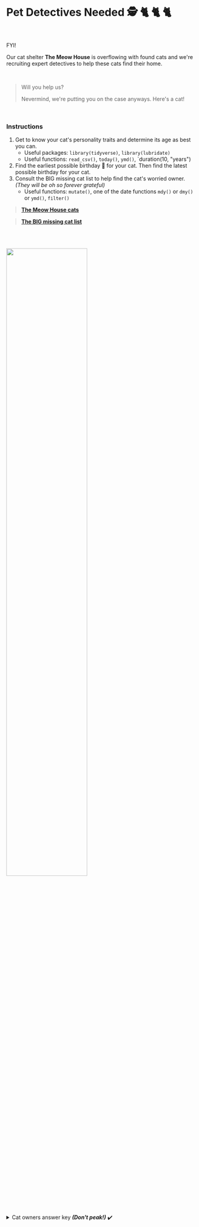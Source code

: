 # Pet Detectives Needed    :detective: :cat2: :cat2: :cat2:

<br>

FYI! 

Our cat shelter **The Meow House** is overflowing with found cats and we're recruiting expert detectives to help these cats find their home. 

<br>

>
> Will you help us? 
> 
> Nevermind, we're putting you on the case anyways. Here's a cat! 
>
 
<br>


### Instructions

1. Get to know your cat's personality traits and determine its age as best you can. 
    - Useful packages: `library(tidyverse)`, `library(lubridate)`
    - Useful functions: `read_csv()`, `today()`, `ymd()`, `duration(10, "years")
2. Find the earliest possible birthday 🍰 for your cat. Then find the latest possible birthday for your cat. 
4. Consult the BIG missing cat list to help find the cat's worried owner.
*(They will be oh so forever grateful)*
    - Useful functions: `mutate()`, one of the date functions `mdy()` or `dmy()` or `ymd()`, `filter()`


> [**The Meow House cats**]()

> [**The BIG missing cat list**]()


<br><br>


<img src="https://64.media.tumblr.com/23a153de959391e35617efd469312765/e48c703ee3ccbd16-96/s1280x1920/d3fb50b27b32c7f7f5807aad77a74e2a53bbf8f1.png" width="65%">

<br>

<details>
 <summary>  Cat owners answer key  <b><em>(Don't peak!)</em></b> ✔️</summary>
 
<table>
 <thead>
  <tr>
   <th style="text-align:left;"> rowname </th>
   <th style="text-align:left;"> name </th>
   <th style="text-align:left;"> country </th>
   <th style="text-align:left;"> owner_phone </th>
  </tr>
 </thead>
<tbody>
  <tr>
   <td style="text-align:left;"> 1 </td>
   <td style="text-align:left;"> Julep </td>
   <td style="text-align:left;"> Australia </td>
   <td style="text-align:left;"> 651-5851242 </td>
  </tr>
  <tr>
   <td style="text-align:left;"> 2 </td>
   <td style="text-align:left;"> Chad </td>
   <td style="text-align:left;"> Spain </td>
   <td style="text-align:left;"> 651-1714366 </td>
  </tr>
  <tr>
   <td style="text-align:left;"> 3 </td>
   <td style="text-align:left;"> Kumheer </td>
   <td style="text-align:left;"> Canada </td>
   <td style="text-align:left;"> 651-4194980 </td>
  </tr>
  <tr>
   <td style="text-align:left;"> 4 </td>
   <td style="text-align:left;"> Tao </td>
   <td style="text-align:left;"> Australia </td>
   <td style="text-align:left;"> 651-8479377 </td>
  </tr>
  <tr>
   <td style="text-align:left;"> 5 </td>
   <td style="text-align:left;"> Libearty </td>
   <td style="text-align:left;"> Germany </td>
   <td style="text-align:left;"> 651-7034433 </td>
  </tr>
  <tr>
   <td style="text-align:left;"> 6 </td>
   <td style="text-align:left;"> Winona </td>
   <td style="text-align:left;"> Thailand </td>
   <td style="text-align:left;"> 651-6403848 </td>
  </tr>
  <tr>
   <td style="text-align:left;"> 7 </td>
   <td style="text-align:left;"> Janis </td>
   <td style="text-align:left;"> France </td>
   <td style="text-align:left;"> 651-6698259 </td>
  </tr>
  <tr>
   <td style="text-align:left;"> 8 </td>
   <td style="text-align:left;"> Church </td>
   <td style="text-align:left;"> France </td>
   <td style="text-align:left;"> 651-6777887 </td>
  </tr>
  <tr>
   <td style="text-align:left;"> 9 </td>
   <td style="text-align:left;"> Violet </td>
   <td style="text-align:left;"> USA </td>
   <td style="text-align:left;"> 651-2923168 </td>
  </tr>
  <tr>
   <td style="text-align:left;"> 10 </td>
   <td style="text-align:left;"> Camelot </td>
   <td style="text-align:left;"> Germany </td>
   <td style="text-align:left;"> 651-3536340 </td>
  </tr>
  <tr>
   <td style="text-align:left;"> 11 </td>
   <td style="text-align:left;"> Dough Boy </td>
   <td style="text-align:left;"> Germany </td>
   <td style="text-align:left;"> 651-5868634 </td>
  </tr>
  <tr>
   <td style="text-align:left;"> 12 </td>
   <td style="text-align:left;"> Daisy </td>
   <td style="text-align:left;"> Thailand </td>
   <td style="text-align:left;"> 651-3871661 </td>
  </tr>
  <tr>
   <td style="text-align:left;"> 13 </td>
   <td style="text-align:left;"> Emily Spinach </td>
   <td style="text-align:left;"> Thailand </td>
   <td style="text-align:left;"> 651-5526348 </td>
  </tr>
  <tr>
   <td style="text-align:left;"> 14 </td>
   <td style="text-align:left;"> Simon </td>
   <td style="text-align:left;"> Australia </td>
   <td style="text-align:left;"> 651-5140058 </td>
  </tr>
  <tr>
   <td style="text-align:left;"> 15 </td>
   <td style="text-align:left;"> Alton </td>
   <td style="text-align:left;"> New Zealand </td>
   <td style="text-align:left;"> 651-3521431 </td>
  </tr>
  <tr>
   <td style="text-align:left;"> 16 </td>
   <td style="text-align:left;"> Magnum </td>
   <td style="text-align:left;"> Thailand </td>
   <td style="text-align:left;"> 651-4143332 </td>
  </tr>
  <tr>
   <td style="text-align:left;"> 17 </td>
   <td style="text-align:left;"> Cappuccino </td>
   <td style="text-align:left;"> Germany </td>
   <td style="text-align:left;"> 651-3764995 </td>
  </tr>
  <tr>
   <td style="text-align:left;"> 18 </td>
   <td style="text-align:left;"> Muzby </td>
   <td style="text-align:left;"> Thailand </td>
   <td style="text-align:left;"> 651-8763733 </td>
  </tr>
  <tr>
   <td style="text-align:left;"> 19 </td>
   <td style="text-align:left;"> Dido </td>
   <td style="text-align:left;"> Australia </td>
   <td style="text-align:left;"> 651-2775157 </td>
  </tr>
  <tr>
   <td style="text-align:left;"> 20 </td>
   <td style="text-align:left;"> Clipper </td>
   <td style="text-align:left;"> Peru </td>
   <td style="text-align:left;"> 651-2701942 </td>
  </tr>
  <tr>
   <td style="text-align:left;"> 21 </td>
   <td style="text-align:left;"> Flash </td>
   <td style="text-align:left;"> Peru </td>
   <td style="text-align:left;"> 651-8577826 </td>
  </tr>
  <tr>
   <td style="text-align:left;"> 22 </td>
   <td style="text-align:left;"> Coconut </td>
   <td style="text-align:left;"> Thailand </td>
   <td style="text-align:left;"> 651-3629717 </td>
  </tr>
  <tr>
   <td style="text-align:left;"> 23 </td>
   <td style="text-align:left;"> Kashmir </td>
   <td style="text-align:left;"> New Zealand </td>
   <td style="text-align:left;"> 651-8810964 </td>
  </tr>
  <tr>
   <td style="text-align:left;"> 24 </td>
   <td style="text-align:left;"> Odette </td>
   <td style="text-align:left;"> Peru </td>
   <td style="text-align:left;"> 651-8053298 </td>
  </tr>
  <tr>
   <td style="text-align:left;"> 25 </td>
   <td style="text-align:left;"> Snuffy </td>
   <td style="text-align:left;"> Australia </td>
   <td style="text-align:left;"> 651-4253359 </td>
  </tr>
  <tr>
   <td style="text-align:left;"> 26 </td>
   <td style="text-align:left;"> Suki </td>
   <td style="text-align:left;"> Thailand </td>
   <td style="text-align:left;"> 651-3843430 </td>
  </tr>
  <tr>
   <td style="text-align:left;"> 27 </td>
   <td style="text-align:left;"> Thunderpants </td>
   <td style="text-align:left;"> Spain </td>
   <td style="text-align:left;"> 651-8751667 </td>
  </tr>
  <tr>
   <td style="text-align:left;"> 28 </td>
   <td style="text-align:left;"> Ayn </td>
   <td style="text-align:left;"> China </td>
   <td style="text-align:left;"> 651-2589814 </td>
  </tr>
  <tr>
   <td style="text-align:left;"> 29 </td>
   <td style="text-align:left;"> Ali McClaw </td>
   <td style="text-align:left;"> Canada </td>
   <td style="text-align:left;"> 651-2101871 </td>
  </tr>
  <tr>
   <td style="text-align:left;"> 30 </td>
   <td style="text-align:left;"> Maestro </td>
   <td style="text-align:left;"> France </td>
   <td style="text-align:left;"> 651-5994025 </td>
  </tr>
  <tr>
   <td style="text-align:left;"> 31 </td>
   <td style="text-align:left;"> Ishtar </td>
   <td style="text-align:left;"> Germany </td>
   <td style="text-align:left;"> 651-4849246 </td>
  </tr>
  <tr>
   <td style="text-align:left;"> 32 </td>
   <td style="text-align:left;"> Honey </td>
   <td style="text-align:left;"> Australia </td>
   <td style="text-align:left;"> 651-8231055 </td>
  </tr>
  <tr>
   <td style="text-align:left;"> 33 </td>
   <td style="text-align:left;"> David Meowie </td>
   <td style="text-align:left;"> Canada </td>
   <td style="text-align:left;"> 651-2124966 </td>
  </tr>
  <tr>
   <td style="text-align:left;"> 34 </td>
   <td style="text-align:left;"> Godzilla </td>
   <td style="text-align:left;"> China </td>
   <td style="text-align:left;"> 651-8995530 </td>
  </tr>
  <tr>
   <td style="text-align:left;"> 35 </td>
   <td style="text-align:left;"> Diamond </td>
   <td style="text-align:left;"> UK </td>
   <td style="text-align:left;"> 651-1813616 </td>
  </tr>
  <tr>
   <td style="text-align:left;"> 36 </td>
   <td style="text-align:left;"> Cromwell </td>
   <td style="text-align:left;"> France </td>
   <td style="text-align:left;"> 651-5618079 </td>
  </tr>
  <tr>
   <td style="text-align:left;"> 37 </td>
   <td style="text-align:left;"> Marlon </td>
   <td style="text-align:left;"> Australia </td>
   <td style="text-align:left;"> 651-8353864 </td>
  </tr>
  <tr>
   <td style="text-align:left;"> 38 </td>
   <td style="text-align:left;"> Indra </td>
   <td style="text-align:left;"> Germany </td>
   <td style="text-align:left;"> 651-8220632 </td>
  </tr>
  <tr>
   <td style="text-align:left;"> 39 </td>
   <td style="text-align:left;"> Jason </td>
   <td style="text-align:left;"> New Zealand </td>
   <td style="text-align:left;"> 651-6548713 </td>
  </tr>
  <tr>
   <td style="text-align:left;"> 40 </td>
   <td style="text-align:left;"> Koolaid </td>
   <td style="text-align:left;"> Spain </td>
   <td style="text-align:left;"> 651-2947684 </td>
  </tr>
  <tr>
   <td style="text-align:left;"> 41 </td>
   <td style="text-align:left;"> Courtney </td>
   <td style="text-align:left;"> Germany </td>
   <td style="text-align:left;"> 651-8172059 </td>
  </tr>
  <tr>
   <td style="text-align:left;"> 42 </td>
   <td style="text-align:left;"> Disraeli </td>
   <td style="text-align:left;"> USA </td>
   <td style="text-align:left;"> 651-6587804 </td>
  </tr>
  <tr>
   <td style="text-align:left;"> 43 </td>
   <td style="text-align:left;"> Carrie </td>
   <td style="text-align:left;"> Canada </td>
   <td style="text-align:left;"> 651-7309417 </td>
  </tr>
  <tr>
   <td style="text-align:left;"> 44 </td>
   <td style="text-align:left;"> Monkey </td>
   <td style="text-align:left;"> France </td>
   <td style="text-align:left;"> 651-1849615 </td>
  </tr>
  <tr>
   <td style="text-align:left;"> 45 </td>
   <td style="text-align:left;"> Anna </td>
   <td style="text-align:left;"> USA </td>
   <td style="text-align:left;"> 651-6752144 </td>
  </tr>
  <tr>
   <td style="text-align:left;"> 46 </td>
   <td style="text-align:left;"> Charisma </td>
   <td style="text-align:left;"> France </td>
   <td style="text-align:left;"> 651-2025817 </td>
  </tr>
  <tr>
   <td style="text-align:left;"> 47 </td>
   <td style="text-align:left;"> Veruca </td>
   <td style="text-align:left;"> Canada </td>
   <td style="text-align:left;"> 651-2986261 </td>
  </tr>
  <tr>
   <td style="text-align:left;"> 48 </td>
   <td style="text-align:left;"> Miss Chevious </td>
   <td style="text-align:left;"> Thailand </td>
   <td style="text-align:left;"> 651-5789584 </td>
  </tr>
  <tr>
   <td style="text-align:left;"> 49 </td>
   <td style="text-align:left;"> Poppy </td>
   <td style="text-align:left;"> UK </td>
   <td style="text-align:left;"> 651-2918260 </td>
  </tr>
  <tr>
   <td style="text-align:left;"> 50 </td>
   <td style="text-align:left;"> Libearty </td>
   <td style="text-align:left;"> New Zealand </td>
   <td style="text-align:left;"> 651-4814949 </td>
  </tr>
  <tr>
   <td style="text-align:left;"> 51 </td>
   <td style="text-align:left;"> Matty </td>
   <td style="text-align:left;"> Peru </td>
   <td style="text-align:left;"> 651-7783456 </td>
  </tr>
  <tr>
   <td style="text-align:left;"> 52 </td>
   <td style="text-align:left;"> Claudia </td>
   <td style="text-align:left;"> Spain </td>
   <td style="text-align:left;"> 651-2017842 </td>
  </tr>
  <tr>
   <td style="text-align:left;"> 53 </td>
   <td style="text-align:left;"> Aristotle </td>
   <td style="text-align:left;"> Thailand </td>
   <td style="text-align:left;"> 651-3033064 </td>
  </tr>
  <tr>
   <td style="text-align:left;"> 54 </td>
   <td style="text-align:left;"> Barnett </td>
   <td style="text-align:left;"> China </td>
   <td style="text-align:left;"> 651-7522275 </td>
  </tr>
  <tr>
   <td style="text-align:left;"> 55 </td>
   <td style="text-align:left;"> Slinky Malinky </td>
   <td style="text-align:left;"> Canada </td>
   <td style="text-align:left;"> 651-3256170 </td>
  </tr>
  <tr>
   <td style="text-align:left;"> 56 </td>
   <td style="text-align:left;"> Jack </td>
   <td style="text-align:left;"> France </td>
   <td style="text-align:left;"> 651-7367570 </td>
  </tr>
  <tr>
   <td style="text-align:left;"> 57 </td>
   <td style="text-align:left;"> Cecil </td>
   <td style="text-align:left;"> Spain </td>
   <td style="text-align:left;"> 651-8058841 </td>
  </tr>
  <tr>
   <td style="text-align:left;"> 58 </td>
   <td style="text-align:left;"> Finn </td>
   <td style="text-align:left;"> China </td>
   <td style="text-align:left;"> 651-7361885 </td>
  </tr>
  <tr>
   <td style="text-align:left;"> 59 </td>
   <td style="text-align:left;"> Anika </td>
   <td style="text-align:left;"> China </td>
   <td style="text-align:left;"> 651-8364751 </td>
  </tr>
  <tr>
   <td style="text-align:left;"> 60 </td>
   <td style="text-align:left;"> Prelude </td>
   <td style="text-align:left;"> Germany </td>
   <td style="text-align:left;"> 651-2354757 </td>
  </tr>
  <tr>
   <td style="text-align:left;"> 61 </td>
   <td style="text-align:left;"> Ally Mcbeagle </td>
   <td style="text-align:left;"> Germany </td>
   <td style="text-align:left;"> 651-2320241 </td>
  </tr>
  <tr>
   <td style="text-align:left;"> 62 </td>
   <td style="text-align:left;"> Icabod </td>
   <td style="text-align:left;"> Spain </td>
   <td style="text-align:left;"> 651-6302514 </td>
  </tr>
  <tr>
   <td style="text-align:left;"> 63 </td>
   <td style="text-align:left;"> Perfect </td>
   <td style="text-align:left;"> China </td>
   <td style="text-align:left;"> 651-4473381 </td>
  </tr>
  <tr>
   <td style="text-align:left;"> 64 </td>
   <td style="text-align:left;"> Howard </td>
   <td style="text-align:left;"> China </td>
   <td style="text-align:left;"> 651-4419460 </td>
  </tr>
  <tr>
   <td style="text-align:left;"> 65 </td>
   <td style="text-align:left;"> Romeo </td>
   <td style="text-align:left;"> New Zealand </td>
   <td style="text-align:left;"> 651-7554511 </td>
  </tr>
  <tr>
   <td style="text-align:left;"> 66 </td>
   <td style="text-align:left;"> Sweetie </td>
   <td style="text-align:left;"> Peru </td>
   <td style="text-align:left;"> 651-2058526 </td>
  </tr>
  <tr>
   <td style="text-align:left;"> 67 </td>
   <td style="text-align:left;"> Flip </td>
   <td style="text-align:left;"> USA </td>
   <td style="text-align:left;"> 651-4504637 </td>
  </tr>
  <tr>
   <td style="text-align:left;"> 68 </td>
   <td style="text-align:left;"> Scoop </td>
   <td style="text-align:left;"> Germany </td>
   <td style="text-align:left;"> 651-3177038 </td>
  </tr>
  <tr>
   <td style="text-align:left;"> 69 </td>
   <td style="text-align:left;"> Capp </td>
   <td style="text-align:left;"> Canada </td>
   <td style="text-align:left;"> 651-2543186 </td>
  </tr>
  <tr>
   <td style="text-align:left;"> 70 </td>
   <td style="text-align:left;"> Hades </td>
   <td style="text-align:left;"> Spain </td>
   <td style="text-align:left;"> 651-2210963 </td>
  </tr>
  <tr>
   <td style="text-align:left;"> 71 </td>
   <td style="text-align:left;"> Gandalf </td>
   <td style="text-align:left;"> Peru </td>
   <td style="text-align:left;"> 651-7644793 </td>
  </tr>
  <tr>
   <td style="text-align:left;"> 72 </td>
   <td style="text-align:left;"> Dionne </td>
   <td style="text-align:left;"> Canada </td>
   <td style="text-align:left;"> 651-8329127 </td>
  </tr>
  <tr>
   <td style="text-align:left;"> 73 </td>
   <td style="text-align:left;"> Wuffy </td>
   <td style="text-align:left;"> China </td>
   <td style="text-align:left;"> 651-4505139 </td>
  </tr>
  <tr>
   <td style="text-align:left;"> 74 </td>
   <td style="text-align:left;"> Kingston </td>
   <td style="text-align:left;"> Spain </td>
   <td style="text-align:left;"> 651-4811815 </td>
  </tr>
  <tr>
   <td style="text-align:left;"> 75 </td>
   <td style="text-align:left;"> Twinkie </td>
   <td style="text-align:left;"> Spain </td>
   <td style="text-align:left;"> 651-6062000 </td>
  </tr>
  <tr>
   <td style="text-align:left;"> 76 </td>
   <td style="text-align:left;"> Gary </td>
   <td style="text-align:left;"> Australia </td>
   <td style="text-align:left;"> 651-6217687 </td>
  </tr>
  <tr>
   <td style="text-align:left;"> 77 </td>
   <td style="text-align:left;"> Jelly </td>
   <td style="text-align:left;"> China </td>
   <td style="text-align:left;"> 651-6830340 </td>
  </tr>
  <tr>
   <td style="text-align:left;"> 78 </td>
   <td style="text-align:left;"> Dickens </td>
   <td style="text-align:left;"> Germany </td>
   <td style="text-align:left;"> 651-7726357 </td>
  </tr>
  <tr>
   <td style="text-align:left;"> 79 </td>
   <td style="text-align:left;"> Destiny </td>
   <td style="text-align:left;"> China </td>
   <td style="text-align:left;"> 651-2932637 </td>
  </tr>
  <tr>
   <td style="text-align:left;"> 80 </td>
   <td style="text-align:left;"> Adela </td>
   <td style="text-align:left;"> UK </td>
   <td style="text-align:left;"> 651-5591012 </td>
  </tr>
  <tr>
   <td style="text-align:left;"> 81 </td>
   <td style="text-align:left;"> Tater Bug </td>
   <td style="text-align:left;"> Australia </td>
   <td style="text-align:left;"> 651-6057235 </td>
  </tr>
  <tr>
   <td style="text-align:left;"> 82 </td>
   <td style="text-align:left;"> Alma </td>
   <td style="text-align:left;"> Australia </td>
   <td style="text-align:left;"> 651-4816104 </td>
  </tr>
  <tr>
   <td style="text-align:left;"> 83 </td>
   <td style="text-align:left;"> Ballyhoo </td>
   <td style="text-align:left;"> Germany </td>
   <td style="text-align:left;"> 651-8187015 </td>
  </tr>
</tbody>
</table>

 
</details>

<br>
